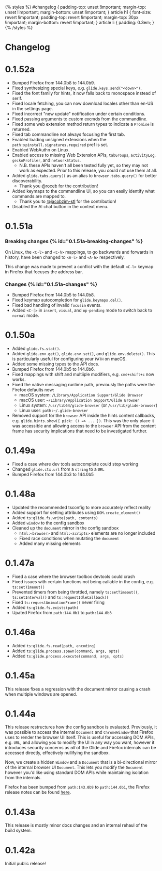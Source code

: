 {% styles %}
#changelog {
padding-top: unset !important;
margin-top: unset !important;
margin-bottom: unset !important;
}
article h1 {
font-size: revert !important;
padding-top: revert !important;
margin-top: 30px !important;
margin-bottom: revert !important;
}
article li {
padding: 0.3em;
}
{% /styles %}

# Changelog

# 0.1.52a

- Bumped Firefox from 144.0b8 to 144.0b9.
- Fixed synthesizing special keys, e.g. `glide.keys.send("<down>")`.
- Fixed the font family for hints, it now falls back to monospace instead of serif.
- Fixed locale fetching, you can now download locales other than en-US in the settings page.
- Fixed incorrect "new update" notification under certain conditions.
- Fixed passing arguments to custom excmds from the commandline.
- Fixed some web extension method return types to indicate a `Promise` is returned.
- Fixed tab commandline not always focusing the first tab.
- Enabled loading unsigned extensions when the `path:xpinstall.signatures.required` pref is set.
- Enabled WebAuthn on Linux.
- Enabled access to missing Web Extension APIs, `tabGroups`, `activityLog`, `geckoProfiler`, and `networkStatus`.
  - N.B. these APIs haven't all been tested fully yet, so they may not work as expected. Prior to this release, you could not use them at all.
- Added `glide.tabs.query()` as an alias to `browser.tabs.query()` for better discoverability.
  - Thank you [@roceb](https://github.com/roceb) for the contribution!
- Added keymaps to the commandline UI, so you can easily identify what commands are mapped to.
  - Thank you to [@jacobzim-stl](https://github.com/jacobzim-stl) for the contribution!
- Disabled the AI chat button in the context menu.

# 0.1.51a

### Breaking changes {% id="0.1.51a-breaking-changes" %}

On Linux, the `<C-l>` and `<C-h>` mappings, to go backwards and forwards in history, have been changed to `<A-l>` and `<A-h>` respectively.

This change was made to prevent a conflict with the default `<C-l>` keymap in Firefox that focuses the address bar.

### Changes {% id="0.1.51a-changes" %}

- Bumped Firefox from 144.0b5 to 144.0b8.
- Fixed keymap autocompletion for `glide.keymaps.del()`.
- Fixed bad handling of invalid `focusin` events.
- Added `<C-[>` in `insert`, `visual`, and `op-pending` mode to switch back to `normal` mode.

# 0.1.50a

- Added `glide.fs.stat()`.
- Added `glide.env.get()`, `glide.env.set()`, and `glide.env.delete()`. This is particularly useful for configuring your `PATH` on macOS.
- Added some missing types to the API docs.
- Bumped Firefox from 144.0b5 to 144.0b6.
- Fixed mappings with shift and multiiple modifiers, e.g. `cmd+shift+c` now works.
- Fixed the native messaging runtime path, previously the paths were the Firefox defaults now:
  - macOS system: `/Library/Application Support/Glide Browser`
  - macOS user: `~/Library/Application Support/Glide Browser`
  - Linux system: `/usr/lib64/glide-browser` (or `/usr/lib/glide-browser`)
  - Linux user: `path:~/.glide-browser`
- Removed support for the `browser` API inside the hints content callbacks, e.g. `glide.hints.show({ pick: () => ... })`.
  This was the only place it was accessible and allowing access to the `browser` API from the content frame has security implications
  that need to be investigated further.

# 0.1.49a

- Fixed a case where dev tools autocomplete could stop working
- Changed `glide.ctx.url` from a `string` to a `URL`
- Bumped Firefox from 144.0b3 to 144.0b5

# 0.1.48a

- Updated the recommended tsconfig to more accurately reflect reality
- Added support for setting attributes using `DOM.create_element()`
- Added `ts:glide.fs.write(path, contents)`
- Added `window` to the config sandbox
- Cleaned up the `document` mirror in the config sandbox
  - `html:<browser>` and `html:<scripts>` elements are no longer included
  - Fixed race conditions when mutating the `document`
  - Added many missing elements

# 0.1.47a

- Fixed a case where the browser toolbox devtools could crash
- Fixed issues with certain functions not being callable in the config, e.g. `ts:setTimeout()`
- Prevented timers from being throttled, namely `ts:setTimeout()`, `ts:setInterval()` and `ts:requestIdleCallback()`
- Fixed `ts:requestAnimationFrame()` never firing
- Added `ts:glide.fs.exists(path)`
- Upated Firefox from `path:144.0b1` to `path:144.0b3`

# 0.1.46a

- Added `ts:glide.fs.read(path, encoding)`
- Added `ts:glide.process.spawn(command, args, opts)`
- Added `ts:glide.process.execute(command, args, opts)`

# 0.1.45a

This release fixes a regression with the document mirror causing a crash when multiple windows are opened.

# 0.1.44a

This release restructures how the config sandbox is evaluated. Previously, it was possible to access the internal `Document` and `ChromeWindow` that Firefox uses to render the browser UI itself.
This is useful for accessing DOM APIs, e.g. `URL`, and allowing you to modify the UI in any way you want, however it introduces security concerns as _all_ of the Glide and Firefox internals can be accessed directly, effectively nullifying the sandbox.

Now, we create a hidden `Window` and a `Document` that is a bi-directional mirror of the internal browser UI `Document`. This lets you modify the `Document` however you'd like using standard DOM APIs while maintaining isolation from the internals.

Firefox has been bumped from `path:143.0b9` to `path:144.0b1`, the Firefox release notes can be found [here](https://www.firefox.com/en-US/firefox/143.0/releasenotes/).

# 0.1.43a

This release is mostly minor docs changes and an internal rehaul of the build system.

# 0.1.42a

Initial public release!
